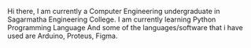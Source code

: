 Hi there,
I am currently a Computer Engineering undergraduate in Sagarmatha Engineering College. 
I am currently learning Python Programming Language
And some of the languages/software that i have used are Arduino, Proteus, Figma.
